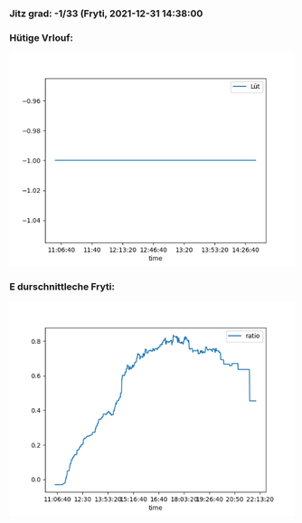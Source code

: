 ### Jitz grad: -1/33 (Fryti, 2021-12-31 14:38:00

### Hütige Vrlouf:
![Graph](Today.png)

### E durschnittleche Fryti:
![Graph](Fryti.png)